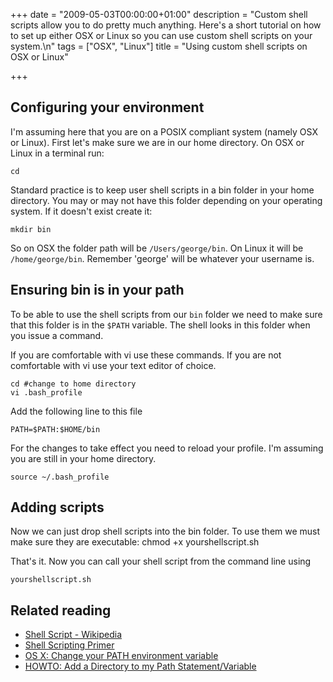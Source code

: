 +++
date = "2009-05-03T00:00:00+01:00"
description = "Custom shell scripts allow you to do pretty much anything. Here's a short tutorial on how to set up either OSX or Linux so you can use custom shell scripts on your system.\n"
tags = ["OSX", "Linux"]
title = "Using custom shell scripts on OSX or Linux"

+++
## Configuring your environment

I'm assuming here that you are on a POSIX compliant system (namely OSX or Linux). First let's make sure we are in our home directory. On OSX or Linux in a terminal run:  

    cd 

Standard practice is to keep user shell scripts in a bin folder in your home directory. You may or may not have this folder depending on your operating system. If it doesn't exist create it: 

    mkdir bin 

So on OSX the folder path will be `/Users/george/bin`. On Linux it will be `/home/george/bin`. Remember 'george' will be whatever your username is.

## Ensuring bin is in your path

To be able to use the shell scripts from our `bin` folder we need to make sure that this folder is in the `$PATH` variable. The shell looks in this folder when you issue a command.

If you are comfortable with vi use these commands. If you are not comfortable with vi use your text editor of choice.

    cd #change to home directory 
    vi .bash_profile 

Add the following line to this file 

    PATH=$PATH:$HOME/bin 

For the changes to take effect you need to reload your profile. I'm assuming you are still in your home directory. 

    source ~/.bash_profile 

## Adding scripts

Now we can just drop shell scripts into the bin folder. To use them we must make sure they are executable: 
    chmod +x yourshellscript.sh 

That's it. Now you can call your shell script from the command line using 

    yourshellscript.sh 

## Related reading

*   [Shell Script - Wikipedia][2]
*   [Shell Scripting Primer][3]
*   [OS X: Change your PATH environment variable][4]
*   [HOWTO: Add a Directory to my Path Statement/Variable][5]

 [1]: http://www.tech-recipes.com/rx/2618/os_x_easily_edit_hidden_configuration_files_with_textedit/
 [2]: http://en.wikipedia.org/wiki/Shell_script
 [3]: http://developer.apple.com/documentation/opensource/Conceptual/ShellScripting/index.html
 [4]: http://www.tech-recipes.com/rx/2621/os_x_change_path_environment_variable/
 [5]: http://www.everyjoe.com/newlinuxuser/howto-add-a-directory-to-my-path-statementvariable/
